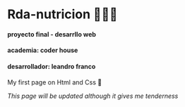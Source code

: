 # Rda-nutricion 🍎👩‍⚕️
#### proyecto final - desarrllo web
#### academia: coder house
#### desarrollador: leandro franco


My first page on Html and Css 🥺

_This page will be updated although it gives me tenderness_

